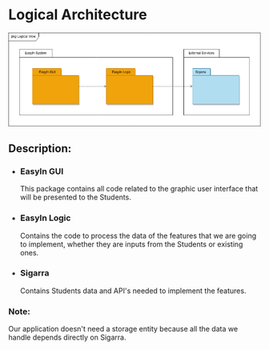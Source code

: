 # Logical Architecture

![img](../../resources/architeture-and-design/logical_view.png)

## Description:

- ### EasyIn GUI
    This package contains all code related to the graphic user interface that will be presented to the Students.
    
- ### EasyIn Logic
    Contains the code to process the data of the features that we are going to implement, whether they are inputs from the Students or existing ones.
    
- ### Sigarra
    Contains Students data and API's needed to implement the features.


### Note:
Our application doesn't need a storage entity because all the data we handle depends directly on Sigarra.